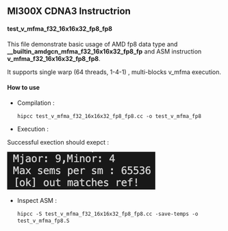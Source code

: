 ## MI300X CDNA3 Instructrion

#### test_v_mfma_f32_16x16x32_fp8_fp8

This file demonstrate basic usage of AMD fp8 data type and **__builtin_amdgcn_mfma_f32_16x16x32_fp8_fp** and ASM instruction **v_mfma_f32_16x16x32_fp8_fp8**.

It supports single warp (64 threads, 1-4-1) , multi-blocks v_mfma execution.

#### How to use

- Compilation :

    ```
    hipcc test_v_mfma_f32_16x16x32_fp8_fp8.cc -o test_v_mfma_fp8
    ```

- Execution : 

Successful exection should exepct :

![demo](assets/successful_exection.png)

- Inspect ASM : 

    ```
    hipcc -S test_v_mfma_f32_16x16x32_fp8_fp8.cc -save-temps -o test_v_mfma_fp8.S
    ```

